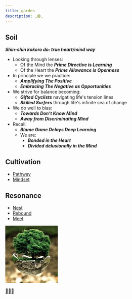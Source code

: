 ```yaml
---
title: garden
description: ⚊🟢⚋
---
```


## Soil

***Shin-shin kokoro do: true heart/mind way***

* Looking through lenses: 
  * Of the Mind the ***Prime Directive is Learning***
  * Of the Heart the ***Prime Allowance is Openness***
* In principle we we practice:
  * ***Amplifying The Positive***
  * ***Embracing The Negative as Opportunities***
* We strive for balance becoming:
  * ***Gifted Cyclists*** navigating life's tension lines
  * ***Skilled Surfers*** through life's infinite sea of change
* We do well to bias:
  * ***Towards Don’t Know Mind***
  * ***Away from Discriminating Mind***
* Recall:
  * ***Blame Game Delays Deep Learning***
  * We are: 
    * ***Bonded in the Heart***
    * ***Divided delusionally in the Mind***

## Cultivation

* [Pathway](./pathway)
* [Mindset](https://mindset.basil.one)

## Resonance

* [Nest](./nest)
* [Rebound](https://rebound.basil.one)
* [Meet](https://meet.basil.one)

![...](./index.jpg)

[🌿🌀🎨](https://link.basil.one)
